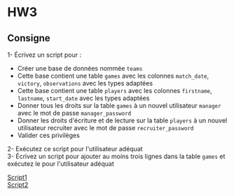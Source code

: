 # HW3

## Consigne

1- Écrivez un script pour :

- Créer une base de données nommée `teams`
- Cette base contient une table `games` avec les colonnes `match_date`, `victory`, `observations` avec les types adaptées
- Cette base contient une table `players` avec les colonnes `firstname`, `lastname`, `start_date` avec les types adaptées
- Donner tous les droits sur la table `games` à un nouvel utilisateur `manager` avec le mot de passe `manager_password`
- Donner les droits d'écriture et de lecture sur la table `players` à un nouvel utilisateur recruiter avec le mot de passe `recruiter_password`
- Valider ces privilèges

2- Exécutez ce script pour l'utilisateur adéquat  
3- Écrivez un script pour ajouter au moins trois lignes dans la table `games` et exécutez le pour l'utilisateur adéquat

[Script1](./script1.sql)  
[Script2](./script2.sql)
